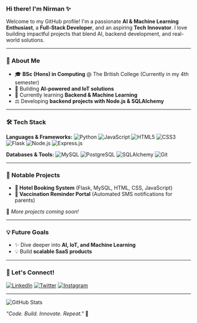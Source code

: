 ### Hi there! I'm Nirman ✨


Welcome to my GitHub profile! I'm a passionate **AI & Machine Learning Enthusiast**, a **Full-Stack Developer**, and an aspiring **Tech Innovator**. I love building impactful projects that blend AI, backend development, and real-world solutions. 

---

### 🚀 About Me
- 🎓 **BSc (Hons) in Computing** @ The British College (Currently in my 4th semester)
- 💪 Building **AI-powered and IoT solutions**
- 📝 Currently learning **Backend & Machine Learning**
- ⚖️ Developing **backend projects with Node.js & SQLAlchemy**

---

### 🛠️ Tech Stack

**Languages & Frameworks:**
![Python](https://img.shields.io/badge/Python-3776AB?style=for-the-badge&logo=python&logoColor=white)
![JavaScript](https://img.shields.io/badge/JavaScript-F7DF1E?style=for-the-badge&logo=javascript&logoColor=black)
![HTML5](https://img.shields.io/badge/HTML5-E34F26?style=for-the-badge&logo=html5&logoColor=white)
![CSS3](https://img.shields.io/badge/CSS3-1572B6?style=for-the-badge&logo=css3&logoColor=white)
![Flask](https://img.shields.io/badge/Flask-000000?style=for-the-badge&logo=flask&logoColor=white)
![Node.js](https://img.shields.io/badge/Node.js-339933?style=for-the-badge&logo=nodedotjs&logoColor=white)
![Express.js](https://img.shields.io/badge/Express.js-000000?style=for-the-badge&logo=express&logoColor=white)

**Databases & Tools:**
![MySQL](https://img.shields.io/badge/MySQL-4479A1?style=for-the-badge&logo=mysql&logoColor=white)
![PostgreSQL](https://img.shields.io/badge/PostgreSQL-336791?style=for-the-badge&logo=postgresql&logoColor=white)
![SQLAlchemy](https://img.shields.io/badge/SQLAlchemy-000000?style=for-the-badge&logoColor=white)
![Git](https://img.shields.io/badge/Git-F05032?style=for-the-badge&logo=git&logoColor=white)

---

### 📝 Notable Projects
- **🏨 Hotel Booking System** (Flask, MySQL, HTML, CSS, JavaScript) 
- **💉 Vaccination Reminder Portal** (Automated SMS notifications for parents)

🔗 *More projects coming soon!*

---

### 💡 Future Goals
- ✨ Dive deeper into **AI, IoT, and Machine Learning**
- 💡 Build **scalable SaaS products**

---

### 👤 Let's Connect!
[![LinkedIn](https://img.shields.io/badge/LinkedIn-0077B5?style=for-the-badge&logo=linkedin&logoColor=white)]([https://linkedin.com/in/your-profile](https://www.linkedin.com/in/nirman-khanal-7ab292216/))
[![Twitter](https://img.shields.io/badge/Twitter-1DA1F2?style=for-the-badge&logo=twitter&logoColor=white)](https://twitter.com/your-profile)
[![Instagram](https://img.shields.io/badge/Instagram-E4405F?style=for-the-badge&logo=instagram&logoColor=white)]([https://instagram.com/your-page](https://www.instagram.com/k.nirmann/))

---

![GitHub Stats](https://github-readme-stats.vercel.app/api?username=your-github-username&show_icons=true&theme=radical)

*"Code. Build. Innovate. Repeat."* 🌟
